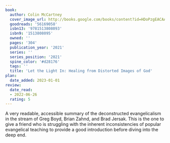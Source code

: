 ```yaml
---
book:
  author: Colin McCartney
  cover_image_url: http://books.google.com/books/content?id=HDoPzgEACAAJ&printsec=frontcover&img=1&zoom=1&source=gbs_api
  goodreads: '56169058'
  isbn13: '9781513808093'
  isbn9: '1513808095'
  owned: ''
  pages: '304'
  publication_year: '2021'
  series: ''
  series_position: '2021'
  spine_color: '#d28176'
  tags: ''
  title: 'Let the Light In: Healing from Distorted Images of God'
plan:
  date_added: 2023-01-01
review:
  date_read:
  - 2022-06-26
  rating: 5
---
```


A very readable, accessible summary of the deconstructed evangelicalism in the stream of Greg Boyd, Brian Zahnd, and Brad Jersak. This is the one to give a friend who is struggling with the inherent inconsistencies of popular evangelical teaching to provide a good introduction before diving into the deep end.
